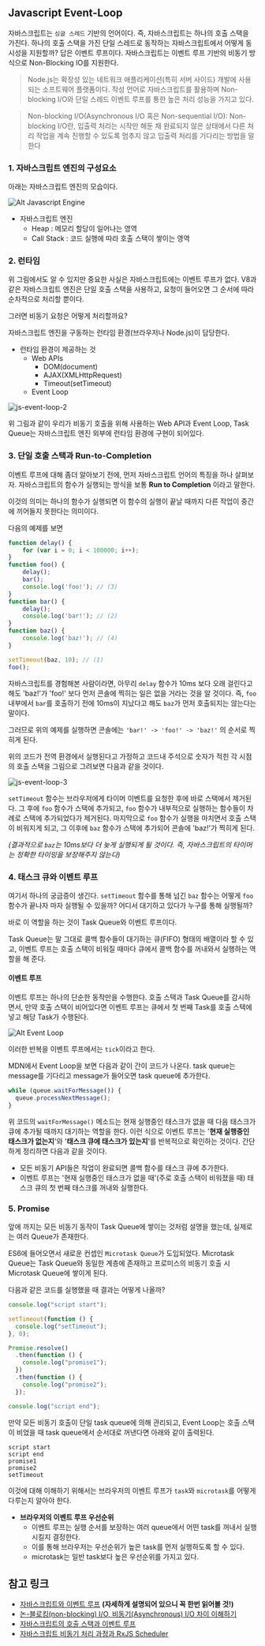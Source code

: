 ## Javascript Event-Loop

자바스크립트는 `싱글 스레드` 기반의 언어이다. 즉, 자바스크립트는 하나의 호출 스택을 가진다. 하나의 호출 스택을 가진 단일 스레드로 동작하는 자바스크립트에서 어떻게 동시성을 지원할까? 답은 이벤트 루프이다. 자바스크립트는 이벤트 루프 기반의 비동기 방식으로 Non-Blocking IO를 지원한다.



> Node.js는 확장성 있는 네트워크 애플리케이션(특히 서버 사이드) 개발에 사용되는 소프트웨어 플랫폼이다. 작성 언어로 자바스크립트를 활용하며 Non-blocking I/O와 단일 스레드 이벤트 루프를 통한 높은 처리 성능을 가지고 있다.

> Non-blocking I/O(Asynchronous I/O 혹은 Non-sequential I/O): Non-blocking I/O란, 입출력 처리는 시작만 해둔 채 완료되지 않은 상태에서 다른 처리 작업을 계속 진행할 수 있도록 멈추지 않고 입출력 처리를 기다리는 방법을 말한다

### 1. 자바스크립트 엔진의 구성요소

아래는 자바스크립트 엔진의 모습이다.

![Alt Javascript Engine](https://github.com/Songwonseok/CS-Study/blob/main/Language/images/js-event-loop-1.PNG?raw=true)

- 자바스크립트 엔진
  - Heap : 메모리 할당이 일어나는 영역
  - Call Stack : 코드 실행에 따라 호출 스택이 쌓이는 영역

### 2. 런타임

위 그림에서도 알 수 있지만 중요한 사실은 자바스크립트에는 이벤트 루프가 없다. V8과 같은 자바스크립트 엔진은 단일 호출 스택을 사용하고, 요청이 들어오면 그 순서에 따라 순차적으로 처리할 뿐이다.

그러면 비동기 요청은 어떻게 처리할까요?

자바스크립트 엔진을 구동하는 런타임 환경(브라우저나 Node.js)이 담당한다.

- 런타임 환경이 제공하는 것
  - Web APIs
    - DOM(document)
    - AJAX(XMLHttpRequest)
    - Timeout(setTimeout)
  - Event Loop

![js-event-loop-2](https://github.com/Songwonseok/CS-Study/blob/main/Language/images/js-event-loop-2.PNG?raw=true)

위 그림과 같이 우리가 비동기 호출을 위해 사용하는 Web API과 Event Loop, Task Queue는 자바스크립트 엔진 외부에 런타임 환경에 구현이 되어있다.



### 3. 단일 호출 스택과 Run-to-Completion

이벤트 루프에 대해 좀더 알아보기 전에, 먼저 자바스크립트 언어의 특징을 하나 살펴보자. 자바스크립트의 함수가 실행되는 방식을 보통 **Run to Completion** 이라고 말한다.

이것의 의미는 하나의 함수가 실행되면 이 함수의 실행이 끝날 때까지 다른 작업이 중간에 끼어들지 못한다는 의미이다.

다음의 예제를 보면

```javascript
function delay() {
    for (var i = 0; i < 100000; i++);
}
function foo() {
    delay();
    bar();
    console.log('foo!'); // (3)
}
function bar() {
    delay();
    console.log('bar!'); // (2)
}
function baz() {
    console.log('baz!'); // (4)
}

setTimeout(baz, 10); // (1)
foo();
```

자바스크립트를 경험해본 사람이라면, 아무리 `delay` 함수가 10ms 보다 오래 걸린다고 해도 'baz!'가 'foo!' 보다 먼저 콘솔에 찍히는 일은 없을 거라는 것을 알 것이다. 즉, `foo` 내부에서 `bar`를 호출하기 전에 10ms이 지났다고 해도 `baz`가 먼저 호출되지는 않는다는 말이다. 

그러므로 위의 예제를 실행하면 콘솔에는 ``'bar!' -> 'foo!' -> 'baz!'`` 의 순서로 찍히게 된다.

위의 코드가 전역 환경에서 실행된다고 가정하고 코드내 주석으로 숫자가 적힌 각 시점의 호출 스택을 그림으로 그려보면 다음과 같을 것이다.

![js-event-loop-3](https://github.com/Songwonseok/CS-Study/blob/main/Language/images/js-event-loop-3.PNG?raw=true)

`setTimeout` 함수는 브라우저에게 타이머 이벤트를 요청한 후에 바로 스택에서 제거된다. 그 후에 `foo` 함수가 스택에 추가되고, `foo` 함수가 내부적으로 실행하는 함수들이 차례로 스택에 추가되었다가 제거된다. 마지막으로 `foo` 함수가 실행을 마치면서 호출 스택이 비워지게 되고, 그 이후에 `baz` 함수가 스택에 추가되어 콘솔에 'baz!'가 찍히게 된다.

*(결과적으로 `baz`는 10ms보다 더 늦게 실행되게 될 것이다. 즉, 자바스크립트의 타이머는 정확한 타이밍을 보장해주지 않는다)*



### 4. 태스크 큐와 이벤트 루프

여기서 하나의 궁금증이 생긴다. `setTimeout` 함수를 통해 넘긴 `baz` 함수는 어떻게 `foo` 함수가 끝나자 마자 실행될 수 있을까? 어디서 대기하고 있다가 누구를 통해 실행될까? 

바로 이 역할을 하는 것이 Task Queue와 이벤트 루프이다. 

Task Queue는 말 그대로 콜백 함수들이 대기하는 큐(FIFO) 형태의 배열이라 할 수 있고, 이벤트 루프는 호출 스택이 비워질 때마다 큐에서 콜백 함수를 꺼내와서 실행하는 역할을 해 준다.

#### 이벤트 루프

이벤트 루프는 하나의 단순한 동작만을 수행한다. 호출 스택과 Task Queue를 감시하면서, 만약 호출 스택이 비어있다면 이벤트 루프는 큐에서 첫 번째 Task를 호출 스택에 넣고 해당 Task가 수행된다.

![Alt Event Loop](https://github.com/Songwonseok/CS-Study/blob/main/Language/images/js-event-loop-4.PNG?raw=true)

이러한 반복을 이벤트 루프에서는 `tick`이라고 한다.

MDN에서 Event Loop을 보면 다음과 같이 간이 코드가 나온다. task queue는 message를 기다리고 message가 들어오면 task queue에 추가한다.

```javascript
while (queue.waitForMessage()) {
  queue.processNextMessage();
}
```

위 코드의 `waitForMessage()` 메소드는 현재 실행중인 태스크가 없을 때 다음 태스크가 큐에 추가될 때까지 대기하는 역할을 한다. 이런 식으로 이벤트 루프는 '**현재 실행중인 태스크가 없는지**'와 '**태스크 큐에 태스크가 있는지**'를 반복적으로 확인하는 것이다. 간단하게 정리하면 다음과 같을 것이다.

- 모든 비동기 API들은 작업이 완료되면 콜백 함수를 태스크 큐에 추가한다.
- 이벤트 루프는 '현재 실행중인 태스크가 없을 때'(주로 호출 스택이 비워졌을 때) 태스크 큐의 첫 번째 태스크를 꺼내와 실행한다.



### 5. Promise

앞에 까지는 모든 비동기 동작이 Task Queue에 쌓이는 것처럼 설명을 했는데, 실제로는 여러 Queue가 존재한다.

ES6에 들어오면서 새로운 컨셉인 `Microtask Queue`가 도입되었다. Microtask Queue는 Task Queue와 동일한 계층에 존재하고 프로미스의 비동기 호출 시 Microtask Queue에 쌓이게 된다.

다음과 같은 코드를 실행했을 때 결과는 어떻게 나올까?

```javascript
console.log("script start");

setTimeout(function () {
  console.log("setTimeout");
}, 0);

Promise.resolve()
  .then(function () {
    console.log("promise1");
  })
  .then(function () {
    console.log("promise2");
  });

console.log("script end");
```

만약 모든 비동기 호출이 단일 task queue에 의해 관리되고, Event Loop는 호출 스택이 비었을 때 task queue에서 순서대로 꺼낸다면 아래와 같이 출력된다.

```
script start
script end
promise1
promise2
setTimeout
```

이것에 대해 이해하기 위해서는 브라우저의 이벤트 루프가 `task`와 `microtask`를 어떻게 다루는지 알아야 한다.

- **브라우저의 이벤트 루프 우선순위**
  - 이벤트 루프는 실행 순서를 보장하는 여러 queue에서 어떤 task를 꺼내서 실행시킬지 결정한다.
  - 이를 통해 브라우저는 우선순위가 높은 task를 먼저 실행하도록 할 수 있다.
  - microtask는 일반 task보다 높은 우선순위를 가지고 있다.



## 참고 링크

- [자바스크립트와 이벤트 루프](https://meetup.toast.com/posts/89) **(자세하게 설명되어 있으니 꼭 한번 읽어볼 것!)**
- [논-블로킹(non-blocking) I/O, 비동기(Asynchronous) I/O 차이 이해하기](https://grip.news/archives/1304)
- [자바스크립트의 호출 스택과 이벤트 루프](https://iamsjy17.github.io/javascript/2019/07/20/how-to-works-js.html)
- [자바스크립트 비동기 처리 과정과 RxJS Scheduler](http://sculove.github.io/blog/2018/01/18/javascriptflow/)

